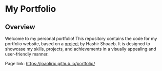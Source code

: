 # My Portfolio

## Overview
Welcome to my personal portfolio! This repository contains the code for my portfolio website, based on a [project](https://github.com/hashirshoaeb/home) by Hashir Shoaeb. It is designed to showcase my skills, projects, and achievements in a visually appealing and user-friendly manner.

Page link: https://joaolirio.github.io/portfolio/
